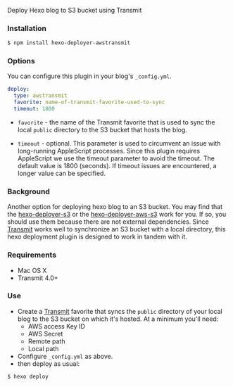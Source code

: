 Deploy Hexo blog to S3 bucket using Transmit

### Installation

``` bash
$ npm install hexo-deployer-awstransmit
```

### Options

You can configure this plugin in your blog's `_config.yml`.

``` yaml
deploy:
  type: awstransmit
  favorite: name-of-transmit-favorite-used-to-sync
  timeout: 1800
```

- `favorite` - the name of the Transmit favorite that is used to sync the local `public` directory to the S3 bucket that hosts the blog.

- `timeout` - optional. This parameter is used to circumvent an issue with long-running AppleScript processes. Since this plugin requires AppleScript we use the timeout parameter to avoid the timeout. The default value is 1800 (seconds). If timeout issues are encountered, a longer value can be specified.

### Background

Another option for deploying hexo blog to an S3 bucket. You may find that the [hexo-deployer-s3](https://www.npmjs.com/package/hexo-deployer-s3) or the [hexo-deployer-aws-s3](https://www.npmjs.com/package/hexo-deployer-aws-s3) work for you. If so, you should use them because there are not external dependencies. Since [Transmit](https://panic.com/transmit/) works well to synchronize an S3 bucket with a local directory, this hexo deployment plugin is designed to work in tandem with it.

### Requirements

- Mac OS X
- Transmit 4.0+

### Use

- Create a [Transmit](https://panic.com/transmit/) favorite that syncs the `public` directory of your local blog to the S3 bucket on which it's hosted. At a minimum you'll need:
    - AWS access Key ID
    - AWS Secret
    - Remote path
    - Local path
- Configure `_config.yml` as above.
- then deploy as usual:

``` bash
$ hexo deploy
```
